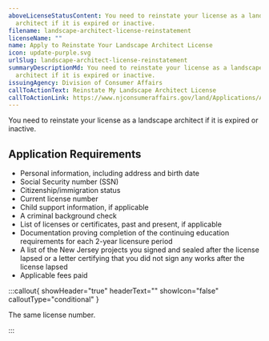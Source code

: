 ```yaml
---
aboveLicenseStatusContent: You need to reinstate your license as a landscape
  architect if it is expired or inactive.
filename: landscape-architect-license-reinstatement
licenseName: ""
name: Apply to Reinstate Your Landscape Architect License
icon: update-purple.svg
urlSlug: landscape-architect-license-reinstatement
summaryDescriptionMd: You need to reinstate your license as a landscape
  architect if it is expired or inactive.
issuingAgency: Division of Consumer Affairs
callToActionText: Reinstate My Landscape Architect License
callToActionLink: https://www.njconsumeraffairs.gov/land/Applications/Application-for-Reinstatement-for-Landscape-Architects.pdf
---
```


You need to reinstate your license as a landscape architect if it is expired or inactive.

## Application Requirements

- Personal information, including address and birth date
- Social Security number (SSN)
- Citizenship/immigration status
- Current license number
- Child support information, if applicable
- A criminal background check
- List of licenses or certificates, past and present, if applicable
- Documentation proving completion of the continuing education requirements for each 2-year licensure period
- A list of the New Jersey projects you signed and sealed after the license lapsed or a letter certifying that you did not sign any works after the license lapsed
- Applicable fees paid

:::callout{ showHeader="true" headerText="" showIcon="false" calloutType="conditional" }

The same license number.

:::
